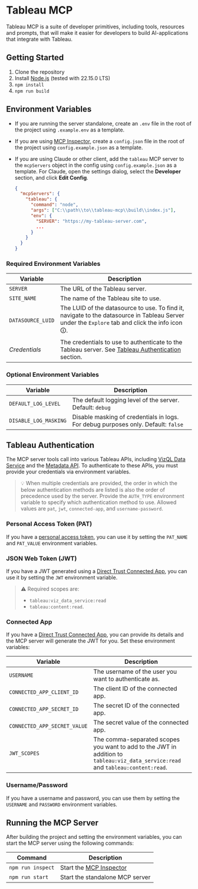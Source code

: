 # Tableau MCP

Tableau MCP is a suite of developer primitives, including tools, resources and prompts, that will make it easier for developers to build AI-applications that integrate with Tableau.

## Getting Started

1. Clone the repository
2. Install [Node.js](https://nodejs.org/en/download) (tested with 22.15.0 LTS)
3. `npm install`
4. `npm run build`

## Environment Variables

- If you are running the server standalone, create an `.env` file in the root of the project using
  `.example.env` as a template.

- If you are using [MCP Inspector](https://github.com/modelcontextprotocol/inspector), create a
  `config.json` file in the root of the project using `config.example.json` as a template.

- If you are using Claude or other client, add the `tableau` MCP server to the `mcpServers` object
  in the config using `config.example.json` as a template. For Claude, open the settings dialog,
  select the **Developer** section, and click **Edit Config**.

  ```json
  {
    "mcpServers": {
      "tableau": {
        "command": "node",
        "args": ["C:\\path\\to\\tableau-mcp\\build\\index.js"],
        "env": {
          "SERVER": "https://my-tableau-server.com",
          ...
        }
      }
    }
  }
  ```

### Required Environment Variables

| **Variable**      | **Description**                                                                                                                                |
| ----------------- | ---------------------------------------------------------------------------------------------------------------------------------------------- |
| `SERVER`          | The URL of the Tableau server.                                                                                                                 |
| `SITE_NAME`       | The name of the Tableau site to use.                                                                                                           |
| `DATASOURCE_LUID` | The LUID of the datasource to use. To find it, navigate to the datasource in Tableau Server under the `Explore` tab and click the info icon 🛈. |
| _Credentials_     | The credentials to use to authenticate to the Tableau server. See [Tableau Authentication](#tableau-authentication) section.                   |

### Optional Environment Variables

| **Variable**          | **Description**                                                                   |
| --------------------- | --------------------------------------------------------------------------------- |
| `DEFAULT_LOG_LEVEL`   | The default logging level of the server. Default: `debug`                         |
| `DISABLE_LOG_MASKING` | Disable masking of credentials in logs. For debug purposes only. Default: `false` |

## Tableau Authentication

The MCP server tools call into various Tableau APIs, including
[VizQL Data Service](https://help.tableau.com/current/api/vizql-data-service/en-us/index.html) and
the [Metadata API](https://help.tableau.com/current/api/metadata_api/en-us/index.html). To
authenticate to these APIs, you must provide your credentials via environment variables.

> 💡 When multiple credentials are provided, the order in which the below authentication methods are
> listed is also the order of precedence used by the server. Provide the `AUTH_TYPE` environment
> variable to specify which authentication method to use. Allowed values are `pat`, `jwt`,
> `connected-app`, and `username-password`.

### Personal Access Token (PAT)

If you have a
[personal access token](https://help.tableau.com/current/server/en-us/security_personal_access_tokens.htm),
you can use it by setting the `PAT_NAME` and `PAT_VALUE` environment variables.

### JSON Web Token (JWT)

If you have a JWT generated using a
[Direct Trust Connected App](https://help.tableau.com/current/online/en-us/connected_apps_direct.htm#step-3-configure-the-jwt),
you can use it by setting the `JWT` environment variable.

> ⚠️ Required scopes are:
>
> - `tableau:viz_data_service:read`
> - `tableau:content:read`.

### Connected App

If you have a
[Direct Trust Connected App](https://help.tableau.com/current/online/en-us/connected_apps_direct.htm#create-a-connected-app),
you can provide its details and the MCP server will generate the JWT for you. Set these environment
variables:

| **Variable**                 | **Description**                                                                                                                  |
| ---------------------------- | -------------------------------------------------------------------------------------------------------------------------------- |
| `USERNAME`                   | The username of the user you want to authenticate as.                                                                            |
| `CONNECTED_APP_CLIENT_ID`    | The client ID of the connected app.                                                                                              |
| `CONNECTED_APP_SECRET_ID`    | The secret ID of the connected app.                                                                                              |
| `CONNECTED_APP_SECRET_VALUE` | The secret value of the connected app.                                                                                           |
| `JWT_SCOPES`                 | The comma-separated scopes you want to add to the JWT in addition to `tableau:viz_data_service:read` and `tableau:content:read`. |

### Username/Password

If you have a username and password, you can use them by setting the `USERNAME` and `PASSWORD`
environment variables.

## Running the MCP Server

After building the project and setting the environment variables, you can start the MCP server using
the following commands:

| **Command**       | **Description**                                                              |
| ----------------- | ---------------------------------------------------------------------------- |
| `npm run inspect` | Start the [MCP Inspector](https://github.com/modelcontextprotocol/inspector) |
| `npm run start`   | Start the standalone MCP server                                              |

